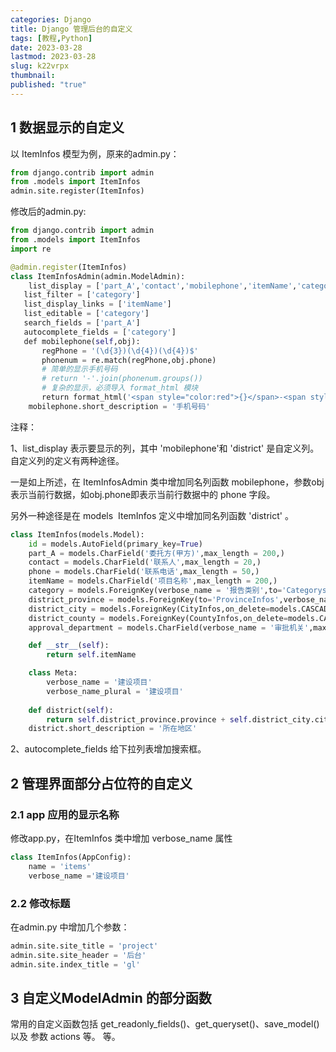 ```yaml
---
categories: Django
title: Django 管理后台的自定义
tags: [教程,Python]
date: 2023-03-28
lastmod: 2023-03-28 
slug: k22vrpx
thumbnail:  
published: "true"
---
```



## 1 数据显示的自定义  

以 ItemInfos 模型为例，原来的admin.py：  

```python
from django.contrib import admin
from .models import ItemInfos
admin.site.register(ItemInfos)
```  

修改后的admin.py:  

```python
from django.contrib import admin
from .models import ItemInfos
import re

@admin.register(ItemInfos)
class ItemInfosAdmin(admin.ModelAdmin):
    list_display = ['part_A','contact','mobilephone','itemName','category','district']
   list_filter = ['category']
   list_display_links = ['itemName']
   list_editable = ['category']
   search_fields = ['part_A']
   autocomplete_fields = ['category']
   def mobilephone(self,obj):
       regPhone = '(\d{3})(\d{4})(\d{4})$'
       phonenum = re.match(regPhone,obj.phone)
       # 简单的显示手机号码
       # return '-'.join(phonenum.groups())
       # 复杂的显示，必须导入 format_html 模块
       return format_html('<span style="color:red">{}</span>-<span style="color:blue">{}</span>-<span style="color:black">{}</span>',phone_num.group(1),phone_num.group(2),phone_num.group(3))
    mobilephone.short_description = '手机号码'
```

注释：  

1、list_display 表示要显示的列，其中 'mobilephone'和 'district' 是自定义列。自定义列的定义有两种途径。  

一是如上所述，在 ItemInfosAdmin 类中增加同名列函数 mobilephone，参数obj表示当前行数据，如obj.phone即表示当前行数据中的 phone 字段。  

另外一种途径是在 models  ItemInfos 定义中增加同名列函数 'district' 。  

```python
class ItemInfos(models.Model):
    id = models.AutoField(primary_key=True)
    part_A = models.CharField('委托方(甲方)',max_length = 200,)
    contact = models.CharField('联系人',max_length = 20,)
    phone = models.CharField('联系电话',max_length = 50,)
    itemName = models.CharField('项目名称',max_length = 200,)
    category = models.ForeignKey(verbose_name = '报告类别',to='Categorys',on_delete = models.CASCADE)
    district_province = models.ForeignKey(to='ProvinceInfos',verbose_name='所在省',on_delete=models.CASCADE)
    district_city = models.ForeignKey(CityInfos,on_delete=models.CASCADE)
    district_county = models.ForeignKey(CountyInfos,on_delete=models.CASCADE)
    approval_department = models.CharField(verbose_name = '审批机关',max_length = 100)  

    def __str__(self):
        return self.itemName

    class Meta:
        verbose_name = '建设项目'
        verbose_name_plural = '建设项目'
        
    def district(self):
        return self.district_province.province + self.district_city.city +self.district_county.county
    district.short_description = '所在地区'
```  

2、autocomplete_fields 给下拉列表增加搜索框。  

## 2 管理界面部分占位符的自定义  

### 2.1 app 应用的显示名称  

修改app.py，在ItemInfos 类中增加 verbose_name 属性  

```python
class ItemInfos(AppConfig):
    name = 'items'
    verbose_name ='建设项目'
```  

### 2.2 修改标题  

在admin.py 中增加几个参数：  

```python
admin.site.site_title = 'project'
admin.site.site_header = '后台'
admin.site.index_title = 'gl'
```  

## 3 自定义ModelAdmin 的部分函数  

常用的自定义函数包括 get_readonly_fields()、get_queryset()、save_model()以及 参数 actions 等。 等。
